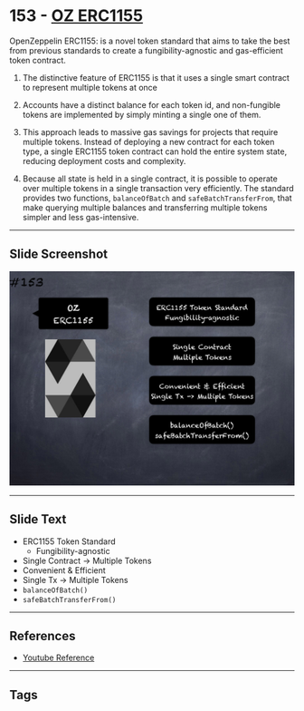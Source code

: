 # 153 - [OZ ERC1155](OZ%20ERC1155.md)
OpenZeppelin ERC1155: is a novel token standard that aims to take the best from previous standards to create a fungibility-agnostic and gas-efficient token contract.

1. The distinctive feature of ERC1155 is that it uses a single smart contract to represent multiple tokens at once
    
2. Accounts have a distinct balance for each token id, and non-fungible tokens are implemented by simply minting a single one of them.
    
3. This approach leads to massive gas savings for projects that require multiple tokens. Instead of deploying a new contract for each token type, a single ERC1155 token contract can hold the entire system state, reducing deployment costs and complexity.
    
4. Because all state is held in a single contract, it is possible to operate over multiple tokens in a single transaction very efficiently. The standard provides two functions, `balanceOfBatch` and `safeBatchTransferFrom`, that make querying multiple balances and transferring multiple tokens simpler and less gas-intensive.

___
## Slide Screenshot
![153.png](../../images/3.%20Solidity%20201/153.png)
___
## Slide Text
- ERC1155 Token Standard
	- Fungibility-agnostic
- Single Contract -> Multiple Tokens
- Convenient & Efficient
- Single Tx -> Multiple Tokens
- `balanceOfBatch()`
- `safeBatchTransferFrom()`
___
## References
- [Youtube Reference](https://youtu.be/C0zBhTgppLQ?t=1565)
___
## Tags